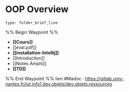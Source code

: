 # OOP Overview
 
```ccard
type: folder_brief_live
```
 
%% Begin Waypoint %%
- **[[Cours]]**
- [[eval.pdf]]
- **[[installation-Intellij]]**
- [[Introduction]]
- [[Notes Amphi]]
- **[[TD]]**

%% End Waypoint %%
lien #Madoc : https://gitlab.univ-nantes.fr/iut.info1.dev.objets/dev.objets.ressources
